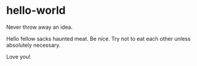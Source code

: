 # hello-world
Never throw away an idea.

Hello fellow sacks haunted meat. Be nice. Try not to eat each other unless absolutely necessary.

Love you!
